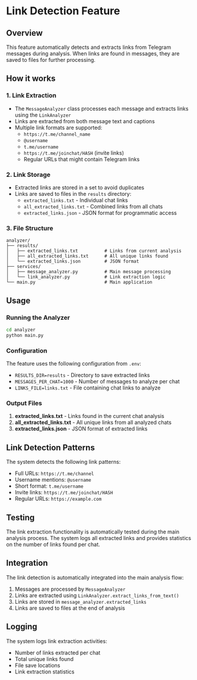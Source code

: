 # Link Detection Feature

## Overview
This feature automatically detects and extracts links from Telegram messages during analysis. When links are found in messages, they are saved to files for further processing.

## How it works

### 1. Link Extraction
- The `MessageAnalyzer` class processes each message and extracts links using the `LinkAnalyzer`
- Links are extracted from both message text and captions
- Multiple link formats are supported:
  - `https://t.me/channel_name`
  - `@username`
  - `t.me/username`
  - `https://t.me/joinchat/HASH` (invite links)
  - Regular URLs that might contain Telegram links

### 2. Link Storage
- Extracted links are stored in a set to avoid duplicates
- Links are saved to files in the `results` directory:
  - `extracted_links.txt` - Individual chat links
  - `all_extracted_links.txt` - Combined links from all chats
  - `extracted_links.json` - JSON format for programmatic access

### 3. File Structure
```
analyzer/
├── results/
│   ├── extracted_links.txt          # Links from current analysis
│   ├── all_extracted_links.txt      # All unique links found
│   └── extracted_links.json         # JSON format
├── services/
│   ├── message_analyzer.py          # Main message processing
│   └── link_analyzer.py             # Link extraction logic
└── main.py                          # Main application
```

## Usage

### Running the Analyzer
```bash
cd analyzer
python main.py
```

### Configuration
The feature uses the following configuration from `.env`:
- `RESULTS_DIR=results` - Directory to save extracted links
- `MESSAGES_PER_CHAT=1000` - Number of messages to analyze per chat
- `LINKS_FILE=links.txt` - File containing chat links to analyze

### Output Files
1. **extracted_links.txt** - Links found in the current chat analysis
2. **all_extracted_links.txt** - All unique links from all analyzed chats
3. **extracted_links.json** - JSON format of extracted links

## Link Detection Patterns

The system detects the following link patterns:
- Full URLs: `https://t.me/channel`
- Username mentions: `@username`
- Short format: `t.me/username`
- Invite links: `https://t.me/joinchat/HASH`
- Regular URLs: `https://example.com`

## Testing

The link extraction functionality is automatically tested during the main analysis process. The system logs all extracted links and provides statistics on the number of links found per chat.

## Integration

The link detection is automatically integrated into the main analysis flow:
1. Messages are processed by `MessageAnalyzer`
2. Links are extracted using `LinkAnalyzer.extract_links_from_text()`
3. Links are stored in `message_analyzer.extracted_links`
4. Links are saved to files at the end of analysis

## Logging

The system logs link extraction activities:
- Number of links extracted per chat
- Total unique links found
- File save locations
- Link extraction statistics 